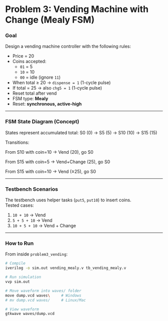 # Problem 3: Vending Machine with Change (Mealy FSM)

### Goal
Design a vending machine controller with the following rules:

- Price = 20
- Coins accepted:  
  - `01` = 5  
  - `10` = 10  
  - `00` = idle (ignore `11`)
- When total ≥ 20 → `dispense = 1` (1-cycle pulse)
- If total = 25 → also `chg5 = 1` (1-cycle pulse)
- Reset total after vend
- FSM type: **Mealy**
- Reset: **synchronous, active-high**

---

### FSM State Diagram (Concept)

States represent accumulated total:
S0 (0) → S5 (5) → S10 (10) → S15 (15)

Transitions:

From S10 with coin=10 → Vend (20), go S0

From S15 with coin=5 → Vend+Change (25), go S0

From S15 with coin=10 → Vend (≥25), go S0


---

### Testbench Scenarios

The testbench uses helper tasks (`put5`, `put10`) to insert coins.  
Tested cases:

1. `10 + 10` → Vend  
2. `5 + 5 + 10` → Vend  
3. `10 + 5 + 10` → Vend + Change  

---

### How to Run

From inside `problem3_vending`:

```bash
# Compile
iverilog -o sim.out vending_mealy.v tb_vending_mealy.v

# Run simulation
vvp sim.out

# Move waveform into waves/ folder
move dump.vcd waves\     # Windows
# mv dump.vcd waves/     # Linux/Mac

# View waveform
gtkwave waves/dump.vcd
